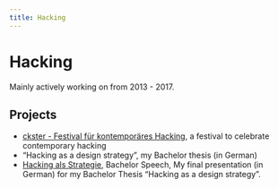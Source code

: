 ```yaml
---
title: Hacking
---
```

# Hacking
Mainly actively working on from 2013 - 2017.

## Projects
- [ckster - Festival für kontemporäres Hacking](projects/ckster%20-%20Festival%20für%20kontemporäres%20Hacking.md), a festival to celebrate contemporary hacking
- “Hacking as a design strategy”, my Bachelor thesis (in German) 
- [Hacking als Strategie](texts/Hacking%20als%20Strategie.md), Bachelor Speech, My final presentation (in German) for my Bachelor Thesis “Hacking as a design strategy”. 